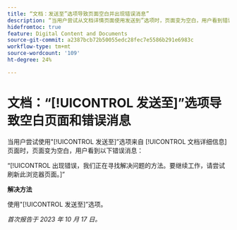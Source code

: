 ```yaml
---
title: “文档：发送至”选项导致页面空白并出现错误消息”
description: “当用户尝试从文档详情页面使用发送到”选项时，页面变为空白，用户看到错误消息。”
hidefromtoc: true
feature: Digital Content and Documents
source-git-commit: a2387bcb72b50055edc28fec7e5586b291e6983c
workflow-type: tm+mt
source-wordcount: '109'
ht-degree: 24%

---
```



# 文档：“[!UICONTROL 发送至]”选项导致空白页面和错误消息

当用户尝试使用&quot;[!UICONTROL 发送至]”选项来自 [!UICONTROL 文档详细信息] 页面时，页面变为空白，用户看到以下错误消息：

“[!UICONTROL 出现错误，我们正在寻找解决问题的方法。要继续工作，请尝试刷新此浏览器页面。]”

**解决方法**

使用&quot;[!UICONTROL 发送至]”选项。

_首次报告于 2023 年 10 月 17 日。_
